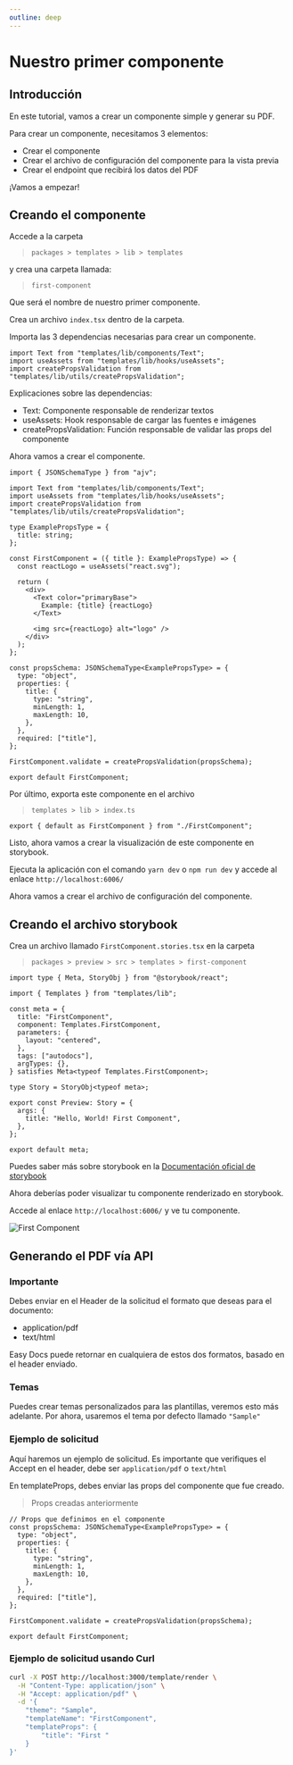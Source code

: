 ```yaml
---
outline: deep
---
```

# Nuestro primer componente

## Introducción

En este tutorial, vamos a crear un componente simple y generar su PDF.

Para crear un componente, necesitamos 3 elementos:

- Crear el componente
- Crear el archivo de configuración del componente para la vista previa
- Crear el endpoint que recibirá los datos del PDF

¡Vamos a empezar!

## Creando el componente

Accede a la carpeta

> `packages > templates > lib > templates`

y crea una carpeta llamada:

> `first-component`

Que será el nombre de nuestro primer componente.

Crea un archivo `index.tsx` dentro de la carpeta.

Importa las 3 dependencias necesarias para crear un componente.

```tsx
import Text from "templates/lib/components/Text";
import useAssets from "templates/lib/hooks/useAssets";
import createPropsValidation from "templates/lib/utils/createPropsValidation";
```

Explicaciones sobre las dependencias:

- Text: Componente responsable de renderizar textos
- useAssets: Hook responsable de cargar las fuentes e imágenes
- createPropsValidation: Función responsable de validar las props del componente

Ahora vamos a crear el componente.

```tsx
import { JSONSchemaType } from "ajv";

import Text from "templates/lib/components/Text";
import useAssets from "templates/lib/hooks/useAssets";
import createPropsValidation from "templates/lib/utils/createPropsValidation";

type ExamplePropsType = {
  title: string;
};

const FirstComponent = ({ title }: ExamplePropsType) => {
  const reactLogo = useAssets("react.svg");

  return (
    <div>
      <Text color="primaryBase">
        Example: {title} {reactLogo}
      </Text>

      <img src={reactLogo} alt="logo" />
    </div>
  );
};

const propsSchema: JSONSchemaType<ExamplePropsType> = {
  type: "object",
  properties: {
    title: {
      type: "string",
      minLength: 1,
      maxLength: 10,
    },
  },
  required: ["title"],
};

FirstComponent.validate = createPropsValidation(propsSchema);

export default FirstComponent;
```

Por último, exporta este componente en el archivo

> `templates > lib > index.ts`

```tsx
export { default as FirstComponent } from "./FirstComponent";
```

Listo, ahora vamos a crear la visualización de este componente en storybook.

Ejecuta la aplicación con el comando `yarn dev` o `npm run dev` y accede al enlace `http://localhost:6006/`

Ahora vamos a crear el archivo de configuración del componente.

## Creando el archivo storybook

Crea un archivo llamado `FirstComponent.stories.tsx` en la carpeta

> `packages > preview > src > templates > first-component`

```tsx
import type { Meta, StoryObj } from "@storybook/react";

import { Templates } from "templates/lib";

const meta = {
  title: "FirstComponent",
  component: Templates.FirstComponent,
  parameters: {
    layout: "centered",
  },
  tags: ["autodocs"],
  argTypes: {},
} satisfies Meta<typeof Templates.FirstComponent>;

type Story = StoryObj<typeof meta>;

export const Preview: Story = {
  args: {
    title: "Hello, World! First Component",
  },
};

export default meta;
```

Puedes saber más sobre storybook en la [Documentación oficial de storybook](https://storybook.js.org/docs/get-started/react-vite)

Ahora deberías poder visualizar tu componente renderizado en storybook.

Accede al enlace `http://localhost:6006/` y ve tu componente.

<!-- Imagen -->

![First Component](/img/components/easy-docs/first-component-storybook.jpg)

## Generando el PDF vía API

### Importante

Debes enviar en el Header de la solicitud el formato que deseas para el documento:

- application/pdf
- text/html

Easy Docs puede retornar en cualquiera de estos dos formatos, basado en el header enviado.

### Temas

Puedes crear temas personalizados para las plantillas, veremos esto más adelante.
Por ahora, usaremos el tema por defecto llamado `"Sample"`

### Ejemplo de solicitud

Aquí haremos un ejemplo de solicitud.
Es importante que verifiques el Accept en el header, debe ser `application/pdf` o `text/html`

En templateProps, debes enviar las props del componente que fue creado.

> Props creadas anteriormente

```tsx
// Props que definimos en el componente
const propsSchema: JSONSchemaType<ExamplePropsType> = {
  type: "object",
  properties: {
    title: {
      type: "string",
      minLength: 1,
      maxLength: 10,
    },
  },
  required: ["title"],
};

FirstComponent.validate = createPropsValidation(propsSchema);

export default FirstComponent;
```

### Ejemplo de solicitud usando Curl

```sh
curl -X POST http://localhost:3000/template/render \
  -H "Content-Type: application/json" \
  -H "Accept: application/pdf" \
  -d '{
    "theme": "Sample",
    "templateName": "FirstComponent",
    "templateProps": {
        "title": "First "
    }
}'
```